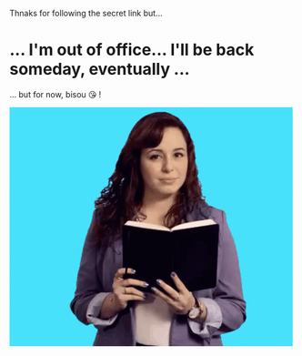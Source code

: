 Thnaks for following the secret link but...
# ... I'm out of office... I'll be back someday, eventually ...
... but for now, bisou :kissing_heart: !

![ Out of office](image.gif)

